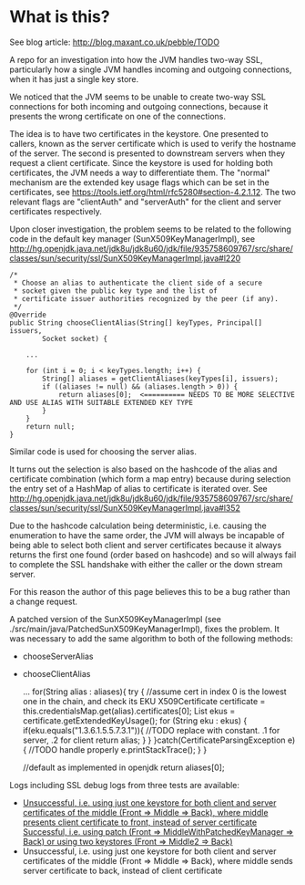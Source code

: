 # What is this?

See blog article: http://blog.maxant.co.uk/pebble/TODO

A repo for an investigation into how the JVM handles two-way SSL, particularly
how a single JVM handles incoming and outgoing connections, when it has just a single key store.

We noticed that the JVM seems to be unable to create two-way SSL connections for both incoming and
outgoing connections, because it presents the wrong certificate on one of the connections.

The idea is to have two certificates in the keystore. One presented to callers, known as the server certificate
which is used to verify the hostname of the server.  The second is presented to downstream servers when they
request a client certificate.  Since the keystore is used for holding both certificates, the JVM needs a way
to differentiate them. The "normal" mechanism are the extended key usage flags which can be set in the certificates,
see https://tools.ietf.org/html/rfc5280#section-4.2.1.12. The two relevant flags are "clientAuth" and "serverAuth"
for the client and server certificates respectively.

Upon closer investigation, the problem seems to be related to the following code in the default key manager
(SunX509KeyManagerImpl), see http://hg.openjdk.java.net/jdk8u/jdk8u60/jdk/file/935758609767/src/share/classes/sun/security/ssl/SunX509KeyManagerImpl.java#l220


    /*
     * Choose an alias to authenticate the client side of a secure
     * socket given the public key type and the list of
     * certificate issuer authorities recognized by the peer (if any).
     */
    @Override
    public String chooseClientAlias(String[] keyTypes, Principal[] issuers,
            Socket socket) {

        ...

        for (int i = 0; i < keyTypes.length; i++) {
            String[] aliases = getClientAliases(keyTypes[i], issuers);
            if ((aliases != null) && (aliases.length > 0)) {
                return aliases[0];  <========== NEEDS TO BE MORE SELECTIVE AND USE ALIAS WITH SUITABLE EXTENDED KEY TYPE
            }
        }
        return null;
    }

Similar code is used for choosing the server alias.

It turns out the selection is also based on the hashcode of the alias and certificate combination (which form a
map entry) because during
selection the entry set of a HashMap of alias to certificate is iterated over. See
http://hg.openjdk.java.net/jdk8u/jdk8u60/jdk/file/935758609767/src/share/classes/sun/security/ssl/SunX509KeyManagerImpl.java#l352

Due to the hashcode calculation being
deterministic, i.e. causing the enumeration to have the same order, the JVM will always be incapable of
being able to select both client and server certificates
because it always returns the first one found (order based on hashcode) and so will always fail to complete
the SSL handshake with either the caller or the down stream server.

For this reason the author of this page believes this to be a bug rather than a change request.

A patched version of the SunX509KeyManagerImpl (see ./src/main/java/PatchedSunX509KeyManagerImpl), fixes the problem.
It was necessary to add the same algorithm to both of the following methods:

- chooseServerAlias
- chooseClientAlias

    ...
    for(String alias : aliases){
        try {
            //assume cert in index 0 is the lowest one in the chain, and check its EKU
            X509Certificate certificate = this.credentialsMap.get(alias).certificates[0];
            List<String> ekus = certificate.getExtendedKeyUsage();
            for (String eku : ekus) {
                if(eku.equals("1.3.6.1.5.5.7.3.1")){  //TODO replace with constant. .1 for server, .2 for client
                    return alias;
                }
            }
        }catch(CertificateParsingException e){
            //TODO handle properly
            e.printStackTrace();
        }
    }

    //default as implemented in openjdk
    return aliases[0];

Logs including SSL debug logs from three tests are available:

- [Unsuccessful, i.e. using just one keystore for both client and server certificates of the middle (Front => Middle => Back), where middle presents client certificate to front, instead of server certificate](./unsuccessful_client.md)
[Successful, i.e. using patch (Front => MiddleWithPatchedKeyManager => Back) or using two keystores (Front => Middle2 => Back)](./successful.md)
- Unsuccessful, i.e. using just one keystore for both client and server certificates of the middle (Front => Middle => Back), where middle sends server certificate to back, instead of client certificate

